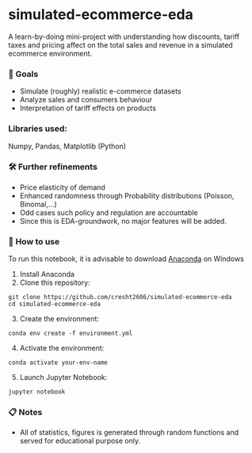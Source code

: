 # simulated-ecommerce-eda
A learn-by-doing mini-project with understanding how discounts, tariff taxes and pricing affect on the total sales and revenue in a simulated ecommerce environment.

### 📌 Goals
- Simulate (roughly) realistic e-commerce datasets
- Analyze sales and consumers behaviour
- Interpretation of tariff effects on products

### Libraries used:
Numpy, Pandas, Matplotlib (Python)

### 🛠️ Further refinements
- Price elasticity of demand
- Enhanced randomness through Probability distributions (Poisson, Binomal,...)
- Odd cases such policy and regulation are accountable
- Since this is EDA-groundwork, no major features will be added.

### 🧠 How to use
To run this notebook, it is advisable to download [Anaconda](https://www.anaconda.com/download) on Windows
1. Install Anaconda
2. Clone this repository:
```
git clone https://github.com/cresht2606/simulated-ecommerce-eda
cd simulated-ecommerce-eda
```
3. Create the environment:
```
conda env create -f environment.yml
```
4. Activate the environment:
```
conda activate your-env-name
```
5. Launch Jupyter Notebook:
```
jupyter notebook
```
### 📋 Notes
- All of statistics, figures is generated through random functions and served for educational purpose only.
